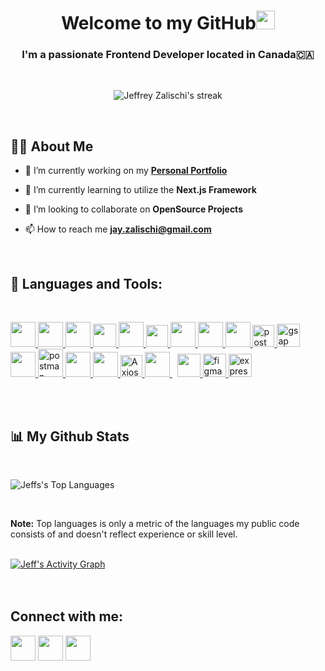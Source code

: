 <!-- <a href="#"><img width="100%" height="auto" src="https://c.tenor.com/O7nVONlLsUQAAAAC/jeff-channing-tatum.gif" height="175px"/></a> -->

<h1 align="center">Welcome to my GitHub<img src="https://raw.githubusercontent.com/MartinHeinz/MartinHeinz/master/wave.gif" width="30px"></h1>
<h3 align="center">

I'm a passionate Frontend Developer located in Canada:canada:

</h3>

<br/>
<p align="center">
    <a>
        <img title="🔥 Get streak stats for your profile at git.io/streak-stats" alt="Jeffrey Zalischi's streak" src="https://github-readme-streak-stats.herokuapp.com/?user=jffry93&theme=black-ice&hide_border=true&stroke=0000&background=060A0CD0"/>
    </a>
</p>
<br/>

## 🙋‍♂️ About Me

- 🔭 I’m currently working on my **[Personal Portfolio](https://covid-19-tracker-e4bda.web.app/)**

- 🌱 I’m currently learning to utilize the **Next.js Framework**

- 👯 I’m looking to collaborate on **OpenSource Projects**

- 📫 How to reach me **jay.zalischi@gmail.com**

<!-- - ⚡ Fun fact **I love learning new skills** -->

<!-- - 👨‍💻 All of my projects are available at **[My Portfolio](https://subhamraoniar.com)** -->

<br/>

## 🚀 Languages and Tools:

<br/>
<p align="left"> 
    <!-- <a href="https://www.java.com" target="_blank"> <img src="https://img.icons8.com/color/48/000000/java-coffee-cup-logo.png"/> </a> -->
    <a href="https://www.markdownguide.org target="_blank"> <img width="40px" src="https://img.icons8.com/officel/344/markdown.png"/> </a> 
    <a href="https://www.w3.org/html/" target="_blank"> <img width="40px" src="https://img.icons8.com/color/48/000000/html-5.png"/> </a> 
    <a href="https://www.w3schools.com/css/" target="_blank"> <img width="40px" src="https://img.icons8.com/color/48/000000/css3.png"/> </a> 
        <a href="https://sass-lang.com/documentation/syntax" target="_blank"> <img width="37px" height= '37px' src="https://sass-lang.com/assets/img/logos/logo-b6e1ef6e.svg"/> </a> 
    <a href="https://developer.mozilla.org/en-US/docs/Web/JavaScript" target="_blank"> <img width="40px"src="https://img.icons8.com/color/48/000000/javascript.png"/> </a> 
    <a href="https://jquery.com" target="_blank"> <img width="35px" height='35px' src="https://img.icons8.com/external-tal-revivo-shadow-tal-revivo/344/external-jquery-is-a-javascript-library-designed-to-simplify-html-logo-shadow-tal-revivo.png"/> </a> 
    <a href="https://reactjs.org/" target="_blank"> <img width="40px" src="https://img.icons8.com/color/48/000000/react-native.png"/> </a>
    <a href="https://redux.js.org" target="_blank"> <img width="40px" src="https://img.icons8.com/color/48/000000/redux.png"/> </a>
    <a href="https://reactrouter.com" target="_blank"> <img height='40px'src="https://cdn.freebiesupply.com/logos/thumbs/2x/react-router-logo.png"/> </a>
    <a href="https://www.framer.com/motion/" target="_blank"> <img width="35px" height='35px' src="https://user-images.githubusercontent.com/38039349/60953119-d3c6f300-a2fc-11e9-9596-4978e5d52180.png" alt="postman" width="45" height="45"/> </a> 
    <a href="https://greensock.com/products/" target="_blank"> <img width="37px" height='37px'src="https://cpwebassets.codepen.io/assets/packs/greensock-logo-9db91ff4c4a50faa1690d4f3d7ffca6e.png" alt="gsap" width="45" height="45"/> </a> 
    <a href="https://getbootstrap.com" target="_blank"> <img width="40px" src="https://img.icons8.com/color/48/000000/bootstrap.png"/> </a> 
    <a href="https://tailwindcss.com" target="_blank"> <img width="40px" src="https://tailwindcss.com/_next/static/media/tailwindcss-mark.79614a5f61617ba49a0891494521226b.svg" alt="postman" width="45" height="45"/> </a> 
    <a href="https://jestjs.io" target="_blank"> <img width="40px"src="https://img.icons8.com/external-tal-revivo-color-tal-revivo/344/external-jest-can-collect-code-coverage-information-from-entire-projects-logo-color-tal-revivo.png"/> </a> 
    <a href="https://jestjs.io" target="_blank"> <img width="40px"src="https://s4-recruiting.cdn.greenhouse.io/external_greenhouse_job_boards/logos/400/113/000/original/Cypress.io_Round_Logo.png?1618514359"/> </a> 
    <a href="https://axios-http.com" target="_blank"> <img width="35px" height='35px' src="https://user-images.githubusercontent.com/8939680/57233882-20344080-6fe5-11e9-9086-d20a955bed59.png" alt="Axios" width="48" height="48"/> </a> 
    <a style="padding-right:8px;" href="https://www.npmjs.com/" target="_blank"> <img  width="40px" src="https://img.icons8.com/color/344/npm.png"/> </a>
    <!-- <a style="padding-right:8px;" href="https://nodejs.org" target="_blank"> <img width="40px" src="https://img.icons8.com/color/48/000000/nodejs.png"/> </a> 
    <a href="https://firebase.google.com/" target="_blank"> <img src="https://img.icons8.com/color/48/000000/firebase.png"/> </a> 
    <a href="https://mui.com" target="_blank"> <img height="40px" width="40px" src="https://img.icons8.com/color/344/material-ui.png"/> </a>  
    <a href="https://nextjs.org" target="_blank"> <img height="40px" width="40px" src="https://qph.fs.quoracdn.net/main-qimg-744f96b18fb3ef81b05512d78b679e25"/> </a>    -->
    <a href="https://git-scm.com/" target="_blank"> <img width="37px" height='37px' src="https://img.icons8.com/color/48/000000/git.png"/> </a> 
    <a href="https://www.figma.com/" target="_blank"> <img width="37px" height='37px' src="https://img.icons8.com/color/344/figma--v1.png" alt="figma" width="48" height="48"/> </a> 
    <a href="https://www.adobe.com/ca/creativecloud/business/teams.html?sdid=KKQWX&mv=search&ef_id=Cj0KCQiAraSPBhDuARIsAM3Js4oa_6quAWB6b0z7m5ITJG7fGPz87HVOhybrLcQcvteeGOQu3BhcI9AaAmkbEALw_wcB:G:s&s_kwcid=AL!3085!3!495846071701!e!!g!!adobe!12231505439!122943076691&gclid=Cj0KCQiAraSPBhDuARIsAM3Js4oa_6quAWB6b0z7m5ITJG7fGPz87HVOhybrLcQcvteeGOQu3BhcI9AaAmkbEALw_wcB" target="_blank"> <img width="37px" height='37px' src="https://img.icons8.com/external-justicon-flat-justicon/344/external-adobe-social-media-justicon-flat-justicon.png" alt="express" width="40" height="40"/> </a>
</p>

<!-- [![React Badge](https://img.shields.io/badge/-React-61DBFB?style=for-the-badge&labelColor=black&logo=react&logoColor=61DBFB)](#)  [![Javascript Badge](https://img.shields.io/badge/-Javascript-F0DB4F?style=for-the-badge&labelColor=black&logo=javascript&logoColor=F0DB4F)](#) [![Typescript Badge](https://img.shields.io/badge/-Typescript-007acc?style=for-the-badge&labelColor=black&logo=typescript&logoColor=007acc)](#) [![Nodejs Badge](https://img.shields.io/badge/-Nodejs-3C873A?style=for-the-badge&labelColor=black&logo=node.js&logoColor=3C873A)](#) [![GraphQL Badge](https://img.shields.io/badge/-GraphQl-e535ab?style=for-the-badge&labelColor=black&logo=node.js&logoColor=e535ab)](#) -->
<br/>
<br/>

## 📊 My Github Stats

  <!-- <a ><img alt="Jeff's Github Stats" src="https://github-readme-stats.vercel.app/api?username=jffry93&show_icons=true&count_private=true&theme=react&hide_border=true&bg_color=0D1117" /></a> -->

  <br/>

<a ><img alt="Jeffs's Top Languages" src="https://github-readme-stats.vercel.app/api/top-langs/?username=jffry93&langs_count=8&count_private=true&layout=compact&theme=react&hide_border=true&bg_color=0D1117" /></a>

  <br/>

<b>Note:</b> Top languages is only a metric of the languages my public code consists of and doesn't reflect experience or skill level.

<br/>
<a href="https://github.com/jffry93/github-readme-activity-graph"><img alt="Jeff's Activity Graph" src="https://activity-graph.herokuapp.com/graph?username=jffry93&bg_color=0D1117&color=5BCDEC&line=5BCDEC&point=FFFFFF&hide_border=true" /></a>
<br/>

<br/>
<br/>

## Connect with me:

<p align="left">

<a href = "https://www.linkedin.com/in/jffry93/"><img width="40px" height='40px' src="https://img.icons8.com/color/344/linkedin-2--v1.png"/></a>
<a href = "https://my.indeed.com/p/jeffreyz-n48gpy7"><img width="40px" height='40px' src="https://spirerecoverysolutions.com/wp-content/uploads/2020/04/Home-Icon-indeed-v2-300x300-1.png"/></a>
<a href = "mailto:jay.zalischi@gmail.com"><img width="40px" height='40px' src="https://img.icons8.com/color/344/gmail-new.png"/></a>

</p>

<br/>
<br/>

<!-- ## ❤ Views and Followers

<a href="https://github.com/Meghna-DAS/github-profile-views-counter">
    <img src="https://komarev.com/ghpvc/?username=jffry93">
</a>
<a href="https://github.com/jffry93?tab=followers"><img src="https://img.shields.io/github/followers/jffry93?label=Followers&style=social" alt="GitHub Badge"></a> -->
